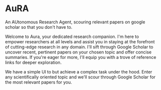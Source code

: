 # AuRA
An AUtonomous Research Agent, scouring relevant papers on google scholar so that you don't have to. 


Welcome to Aura, your dedicated research companion. I'm here to empower researchers at all levels and assist you in staying at the forefront of cutting-edge research in any domain. I'll sift through Google Scholar to uncover recent, pertinent papers on your chosen topic and offer concise summaries. If you're eager for more, I'll equip you with a trove of reference links for deeper exploration.



We have a simple UI to but achieve a complex task under the hood. Enter any scientifically oriented topic and we'll scour through Google Scholar for the most relevant papers for you. 
